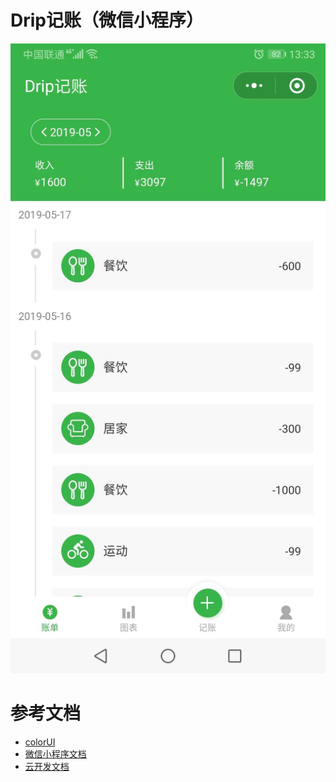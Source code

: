# Drip记账（微信小程序）

![Alt text](/images/1.jpg "Optional title")

# 参考文档
- [colorUI](https://www.color-ui.com)
- [微信小程序文档](https://developers.weixin.qq.com/miniprogram/dev)
- [云开发文档](https://developers.weixin.qq.com/miniprogram/dev/wxcloud/basis/getting-started.html)


